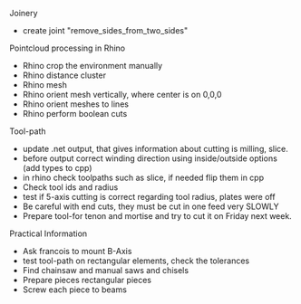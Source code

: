 Joinery
* create joint "remove_sides_from_two_sides"

Pointcloud processing in Rhino
* Rhino crop the environment manually
* Rhino distance cluster
* Rhino mesh
* Rhino orient mesh vertically, where center is on 0,0,0
* Rhino orient meshes to lines 
* Rhino perform boolean cuts

Tool-path
* update .net output, that gives information about cutting is milling, slice.
* before output correct winding direction using inside/outside options (add types to cpp)
* in rhino check toolpaths such as slice, if needed flip them in cpp
* Check tool ids and radius
* test if 5-axis cutting is correct regarding tool radius, plates were off
* Be careful with end cuts, they must be cut in one feed very SLOWLY
* Prepare tool-for tenon and mortise and try to cut it on Friday next week.

Practical Information
* Ask francois to mount B-Axis
* test tool-path on rectangular elements, check the tolerances
* Find chainsaw and manual saws and chisels
* Prepare pieces rectangular pieces
* Screw each piece to beams
